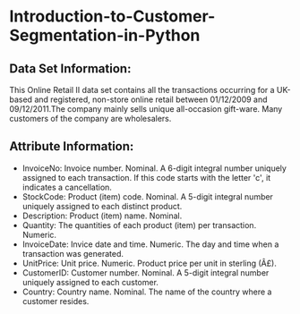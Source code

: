 # Introduction-to-Customer-Segmentation-in-Python

## Data Set Information: 

This Online Retail II data set contains all the transactions occurring for a UK-based and registered, non-store online retail between 01/12/2009 and 09/12/2011.The company mainly sells unique all-occasion gift-ware. Many customers of the company are wholesalers.  

## Attribute Information: 

- InvoiceNo: Invoice number. Nominal. A 6-digit integral number uniquely assigned to each transaction. If this code starts with the letter 'c', it indicates a cancellation.
- StockCode: Product (item) code. Nominal. A 5-digit integral number uniquely assigned to each distinct product. 
- Description: Product (item) name. Nominal. 
- Quantity: The quantities of each product (item) per transaction. Numeric. 
- InvoiceDate: Invice date and time. Numeric. The day and time when a transaction was generated. 
- UnitPrice: Unit price. Numeric. Product price per unit in sterling (Â£). 
- CustomerID: Customer number. Nominal. A 5-digit integral number uniquely assigned to each customer. 
- Country: Country name. Nominal. The name of the country where a customer resides.
